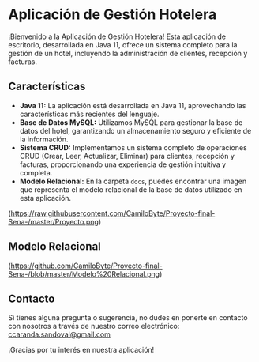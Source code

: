 # Aplicación de Gestión Hotelera

¡Bienvenido a la Aplicación de Gestión Hotelera! Esta aplicación de escritorio, desarrollada en Java 11, ofrece un sistema completo para la gestión de un hotel, incluyendo la administración de clientes, recepción y facturas.

## Características

- **Java 11:** La aplicación está desarrollada en Java 11, aprovechando las características más recientes del lenguaje.
- **Base de Datos MySQL:** Utilizamos MySQL para gestionar la base de datos del hotel, garantizando un almacenamiento seguro y eficiente de la información.
- **Sistema CRUD:** Implementamos un sistema completo de operaciones CRUD (Crear, Leer, Actualizar, Eliminar) para clientes, recepción y facturas, proporcionando una experiencia de gestión intuitiva y completa.
- **Modelo Relacional:** En la carpeta `docs`, puedes encontrar una imagen que representa el modelo relacional de la base de datos utilizado en esta aplicación.

(https://raw.githubusercontent.com/CamiloByte/Proyecto-final-Sena-/master/Proyecto.png)
## Modelo Relacional

(https://github.com/CamiloByte/Proyecto-final-Sena-/blob/master/Modelo%20Relacional.png)




## Contacto

Si tienes alguna pregunta o sugerencia, no dudes en ponerte en contacto con nosotros a través de nuestro correo electrónico: ccaranda.sandoval@gmail.com

¡Gracias por tu interés en nuestra aplicación!

